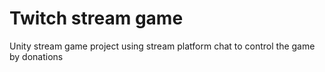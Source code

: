 # Twitch stream game 

Unity stream game project using stream platform chat to control the game by donations
